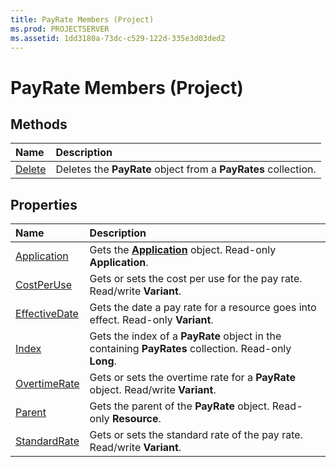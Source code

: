 ```yaml
---
title: PayRate Members (Project)
ms.prod: PROJECTSERVER
ms.assetid: 1dd3180a-73dc-c529-122d-335e3d03ded2
---
```



# PayRate Members (Project)





## Methods



|**Name**|**Description**|
|:-----|:-----|
|[Delete](payrate-delete-method-project.md)|Deletes the  **PayRate** object from a **PayRates** collection.|

## Properties



|**Name**|**Description**|
|:-----|:-----|
|[Application](payrate-application-property-project.md)|Gets the  **[Application](application-object-project.md)** object. Read-only **Application**.|
|[CostPerUse](payrate-costperuse-property-project.md)|Gets or sets the cost per use for the pay rate. Read/write  **Variant**.|
|[EffectiveDate](payrate-effectivedate-property-project.md)|Gets the date a pay rate for a resource goes into effect. Read-only  **Variant**.|
|[Index](payrate-index-property-project.md)|Gets the index of a  **PayRate** object in the containing **PayRates** collection. Read-only **Long**.|
|[OvertimeRate](payrate-overtimerate-property-project.md)|Gets or sets the overtime rate for a  **PayRate** object. Read/write **Variant**.|
|[Parent](payrate-parent-property-project.md)|Gets the parent of the  **PayRate** object. Read-only **Resource**.|
|[StandardRate](payrate-standardrate-property-project.md)|Gets or sets the standard rate of the pay rate. Read/write  **Variant**.|

